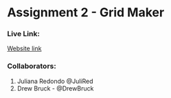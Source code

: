 # Assignment 2 - Grid Maker

### Live Link:
[Website link](https://drewbruck.github.io/Assignment-2-Grid/)  
  
### Collaborators:
1. Juliana Redondo @JuliRed
2. Drew Bruck - @DrewBruck